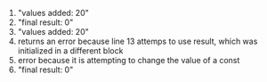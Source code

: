 1) "values added: 20"
2) "final result: 0"
3) "values added: 20"
4) returns an error because line 13 attemps to use result, which was initialized in a different block
5) error because it is attempting to change the value of a const
6) "final result: 0"
